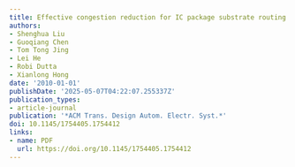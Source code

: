 ```yaml
---
title: Effective congestion reduction for IC package substrate routing
authors:
- Shenghua Liu
- Guoqiang Chen
- Tom Tong Jing
- Lei He
- Robi Dutta
- Xianlong Hong
date: '2010-01-01'
publishDate: '2025-05-07T04:22:07.255337Z'
publication_types:
- article-journal
publication: '*ACM Trans. Design Autom. Electr. Syst.*'
doi: 10.1145/1754405.1754412
links:
- name: PDF
  url: https://doi.org/10.1145/1754405.1754412
---
```

